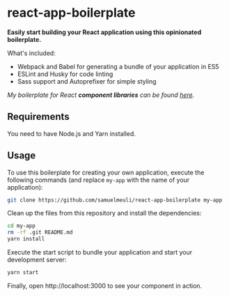 # react-app-boilerplate

**Easily start building your React application using this opinionated boilerplate.**

What's included:

* Webpack and Babel for generating a bundle of your application in ES5
* ESLint and Husky for code linting
* Sass support and Autoprefixer for simple styling

*My boilerplate for React **component libraries** can be found [here](https://github.com/samuelmeuli/react-library-boilerplate).*


## Requirements

You need to have Node.js and Yarn installed.


## Usage

To use this boilerplate for creating your own application, execute the following commands (and replace `my-app` with the name of your application):

```sh
git clone https://github.com/samuelmeuli/react-app-boilerplate my-app
```

Clean up the files from this repository and install the dependencies:

```sh
cd my-app
rm -rf .git README.md
yarn install
```

Execute the start script to bundle your application and start your development server:

```sh
yarn start
```

Finally, open http://localhost:3000 to see your component in action.
